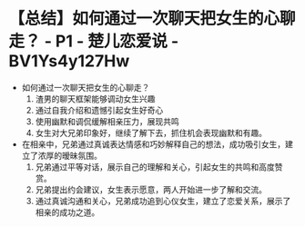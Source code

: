 # 【总结】如何通过一次聊天把女生的心聊走？ - P1 - 楚儿恋爱说 - BV1Ys4y127Hw

-   如何通过一次聊天把女生的心聊走？
    1.  渣男的聊天框架能够调动女生兴趣
    2.  通过自我介绍和遗憾引起女生好奇心
    3.  使用幽默和调侃缓解相亲压力，展现共鸣
    4.  女生对大兄弟印象好，继续了解下去，抓住机会表现幽默和有趣。
-   在相亲中，兄弟通过真诚表达情感和巧妙解释自己的想法，成功吸引女生，建立了浓厚的暧昧氛围。
    1.  兄弟通过平等对话，展示自己的理解和关心，引起女生的共鸣和高度赞赏。
    2.  兄弟提出约会建议，女生表示愿意，两人开始进一步了解和交流。
    3.  通过真诚沟通和关心，兄弟成功追到心仪女生，建立了恋爱关系，展示了相亲的成功之道。